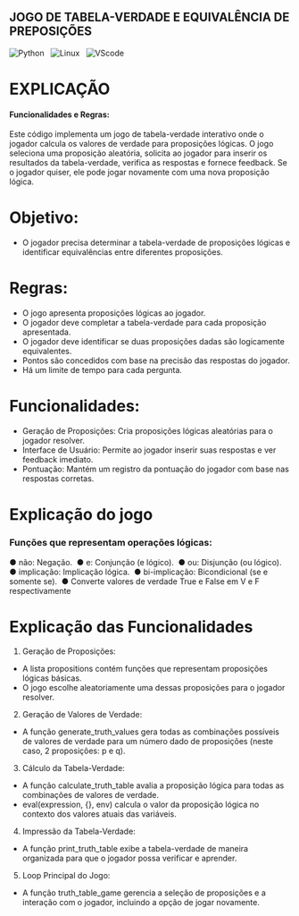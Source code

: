 ## JOGO DE TABELA-VERDADE E EQUIVALÊNCIA DE PREPOSIÇÕES

![Python](https://img.shields.io/badge/Python-14354C?style=for-the-badge&logo=python&logoColor=white)
&nbsp;
![Linux](https://img.shields.io/badge/Linux-E95420?style=for-the-badge&logo=linux&logoColor=black)
&nbsp;
![VScode](https://img.shields.io/badge/VSCODE-4285F4?style=for-the-badge&logo=visualstudiocode&logoColor=white)
&nbsp;

# EXPLICAÇÃO

#### Funcionalidades e Regras:

Este código implementa um jogo de tabela-verdade interativo onde o jogador calcula
os valores de verdade para proposições lógicas. O jogo seleciona uma proposição aleatória,
solicita ao jogador para inserir os resultados da tabela-verdade, verifica as respostas e
fornece feedback. Se o jogador quiser, ele pode jogar novamente com uma nova proposição
lógica.

# Objetivo:
- O jogador precisa determinar a tabela-verdade de proposições lógicas e identificar
equivalências entre diferentes proposições.

# Regras:
- O jogo apresenta proposições lógicas ao jogador.
- O jogador deve completar a tabela-verdade para cada proposição apresentada.
- O jogador deve identificar se duas proposições dadas são logicamente equivalentes.
- Pontos são concedidos com base na precisão das respostas do jogador.
- Há um limite de tempo para cada pergunta.

# Funcionalidades:
- Geração de Proposições: Cria proposições lógicas aleatórias para o jogador
resolver.
- Interface de Usuário: Permite ao jogador inserir suas respostas e ver feedback
imediato.
- Pontuação: Mantém um registro da pontuação do jogador com base nas respostas
corretas.

# Explicação do jogo
### Funções que representam operações lógicas:
● não: Negação.&nbsp;
● e: Conjunção (e lógico).&nbsp;
● ou: Disjunção (ou lógico).&nbsp;
● implicação: Implicação lógica.&nbsp;
● bi-implicação: Bicondicional (se e somente se).&nbsp;
● Converte valores de verdade True e False em V e F respectivamente &nbsp;

# Explicação das Funcionalidades
1. Geração de Proposições:
- A lista propositions contém funções que representam proposições lógicas
básicas.
- O jogo escolhe aleatoriamente uma dessas proposições para o jogador
resolver.
2. Geração de Valores de Verdade:
- A função generate_truth_values gera todas as combinações possíveis
de valores de verdade para um número dado de proposições (neste caso, 2
proposições: p e q).
3. Cálculo da Tabela-Verdade:
- A função calculate_truth_table avalia a proposição lógica para todas
as combinações de valores de verdade.
- eval(expression, {}, env) calcula o valor da proposição lógica no
contexto dos valores atuais das variáveis.
4. Impressão da Tabela-Verdade:
- A função print_truth_table exibe a tabela-verdade de maneira
organizada para que o jogador possa verificar e aprender.
5. Loop Principal do Jogo:
- A função truth_table_game gerencia a seleção de proposições e a
interação com o jogador, incluindo a opção de jogar novamente.
